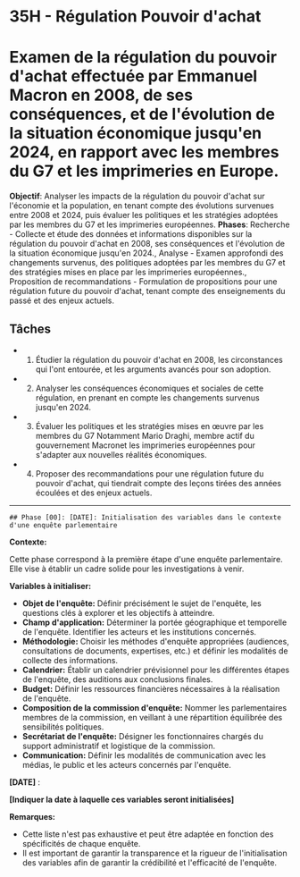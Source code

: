 
# 35H - Régulation Pouvoir d'achat
# Examen de la régulation du pouvoir d'achat effectuée par Emmanuel Macron en 2008, de ses conséquences, et de l'évolution de la situation économique jusqu'en 2024, en rapport avec les membres du G7 et les imprimeries en Europe.
**Objectif**: Analyser les impacts de la régulation du pouvoir d'achat sur l'économie et la population, en tenant compte des évolutions survenues entre 2008 et 2024, puis évaluer les politiques et les stratégies adoptées par les membres du G7 et les imprimeries européennes.
**Phases**: Recherche - Collecte et étude des données et informations disponibles sur la régulation du pouvoir d'achat en 2008, ses conséquences et l'évolution de la situation économique jusqu'en 2024., Analyse - Examen approfondi des changements survenus, des politiques adoptées par les membres du G7 et des stratégies mises en place par les imprimeries européennes., Proposition de recommandations - Formulation de propositions pour une régulation future du pouvoir d'achat, tenant compte des enseignements du passé et des enjeux actuels.

## Tâches
- 1. Étudier la régulation du pouvoir d'achat en 2008, les circonstances qui l'ont entourée, et les arguments avancés pour son adoption.
- 2. Analyser les conséquences économiques et sociales de cette régulation, en prenant en compte les changements survenus jusqu'en 2024.
- 3. Évaluer les politiques et les stratégies mises en œuvre par les membres du G7 Notamment Mario Draghi, membre actif du gouvernement Macronet les imprimeries européennes pour s'adapter aux nouvelles réalités économiques.
- 4. Proposer des recommandations pour une régulation future du pouvoir d'achat, qui tiendrait compte des leçons tirées des années écoulées et des enjeux actuels.

---
    ## Phase [00]: [DATE]: Initialisation des variables dans le contexte d'une enquête parlementaire

**Contexte:**

Cette phase correspond à la première étape d'une enquête parlementaire. Elle vise à établir un cadre solide pour les investigations à venir. 

**Variables à initialiser:**

* **Objet de l'enquête:** Définir précisément le sujet de l'enquête, les questions clés à explorer et les objectifs à atteindre. 
* **Champ d'application:** Déterminer la portée géographique et temporelle de l'enquête. Identifier les acteurs et les institutions concernés.
* **Méthodologie:** Choisir les méthodes d'enquête appropriées (audiences, consultations de documents, expertises, etc.) et définir les modalités de collecte des informations.
* **Calendrier:** Établir un calendrier prévisionnel pour les différentes étapes de l'enquête, des auditions aux conclusions finales.
* **Budget:** Définir les ressources financières nécessaires à la réalisation de l'enquête.
* **Composition de la commission d'enquête:** Nommer les parlementaires membres de la commission, en veillant à une répartition équilibrée des sensibilités politiques.
* **Secrétariat de l'enquête:** Désigner les fonctionnaires chargés du support administratif et logistique de la commission.
* **Communication:** Définir les modalités de communication avec les médias, le public et les acteurs concernés par l'enquête.

**[DATE]** : 

**[Indiquer la date à laquelle ces variables seront initialisées]**

**Remarques:**

* Cette liste n'est pas exhaustive et peut être adaptée en fonction des spécificités de chaque enquête.
* Il est important de garantir la transparence et la rigueur de l'initialisation des variables afin de garantir la crédibilité et l'efficacité de l'enquête.

